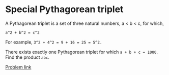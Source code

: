 # Special Pythagorean triplet


A Pythagorean triplet is a set of three natural numbers, a < b < c, for which,

```
a^2 + b^2 = c^2
```

For example, ```3^2 + 4^2 = 9 + 16 = 25 = 5^2.```

There exists exactly one Pythagorean triplet for which ```a + b + c = 1000```.
Find the product ```abc```.

[Problem link](https://projecteuler.net/problem=9)
